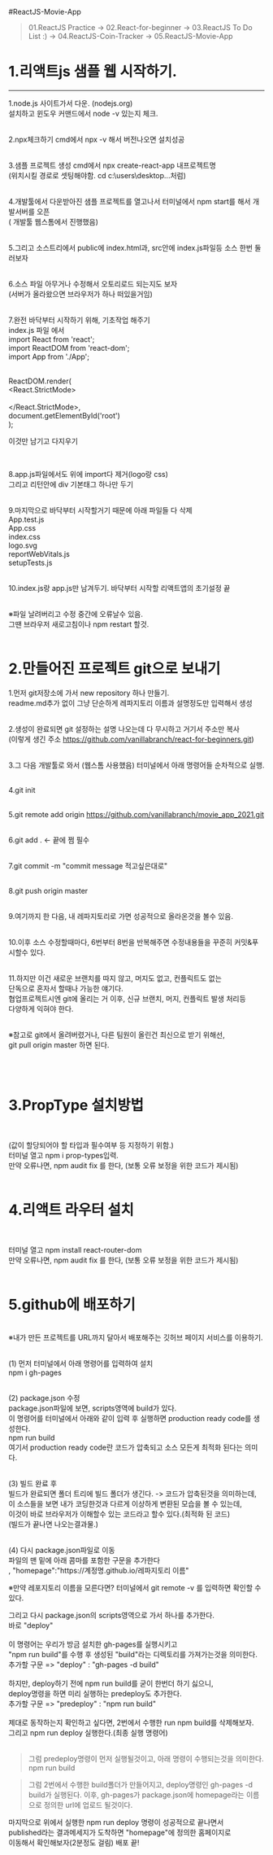 #ReactJS-Movie-App


>01.ReactJS Practice
-> 02.React-for-beginner
-> 03.ReactJS To Do List :)
-> 04.ReactJS-Coin-Tracker
-> 05.ReactJS-Movie-App



# 1.리액트js 샘플 웹 시작하기.  
------------------------------------------------------------------------

1.node.js 사이트가서 다운.  (nodejs.org)<br>
   설치하고 윈도우 커맨드에서 node -v 있는지 체크.<br>
<br>

2.npx체크하기
   cmd에서 npx -v 해서 버전나오면 설치성공<br>
<br>

3.샘플 프로젝트 생성
   cmd에서 npx create-react-app 내프로젝트명<br> 
    (위치시킬 경로로 셋팅해야함. cd c:\users\desktop...처럼)<br>
<br>

4.개발툴에서 다운받아진 샘플 프로젝트를 열고나서 터미널에서 npm start를 해서 개발서버를 오픈<br>
   ( 개발툴 웹스톰에서 진행했음)<br>
<br>

5.그리고 소스트리에서 public에 index.html과, src안에 index.js파일등 소스 한번 둘러보자<br>
<br>

6.소스 파일 아무거나 수정해서 오토리로드 되는지도 보자 <br>
(서버가 올라왔으면 브라우저가 하나 떠있을거임)<br>
<br>

7.완전 바닥부터 시작하기 위해, 기초작업 해주기<br>
   index.js 파일 에서 <br>
   import React from 'react';<br>
   import ReactDOM from 'react-dom';<br>
   import App from './App';<br>
<br>

ReactDOM.render(<br>
<React.StrictMode><br>
<App /><br>
</React.StrictMode>,<br>
document.getElementById('root')<br>
);
<br>

 이것만 남기고 다지우기<br>

<br>

8.app.js파일에서도 위에 import다 제거(logo랑 css)<br>
   그리고 리턴안에 div 기본태그 하나만 두기<br>
   <br>

9.마지막으로 바닥부터 시작할거기 때문에 아래 파일들 다 삭제<br>
   App.test.js<br>
   App.css<br>
   index.css<br>
   logo.svg<br>
   reportWebVitals.js<br>
   setupTests.js<br>
   <br>

10.index.js랑 app.js만 남겨두기. 바닥부터 시작할 리액트앱의 초기설정 끝<br>
    <br>

※파일 날려버리고 수정 중간에 오류날수 있음.  <br>
그땐 브라우저 새로고침이나 npm restart 할것.<br>
    <br>



# 2.만들어진 프로젝트 git으로 보내기

1.먼저 git저장소에 가서 new repository 하나 만들기.<br>
   readme.md추가 없이 그냥 단순하게 레파지토리 이름과 설명정도만 입력해서 생성<br>
<br>

2.생성이 완료되면 git 설정하는 설명 나오는데 다 무시하고 거기서 주소만 복사<br>
   (이렇게 생긴 주소 https://github.com/vanillabranch/react-for-beginners.git)<br>
<br>

3.그 다음 개발툴로 와서 (웹스톰 사용했음) 터미널에서 아래 명령어들 순차적으로 실행.<br>
<br>

4.git init<br>
<br>

5.git remote add origin https://github.com/vanillabranch/movie_app_2021.git<br>
<br>

6.git add .   <- 끝에 쩜 필수<br>
<br>

7.git commit -m "commit message 적고싶은대로"<br>
<br>

8.git push origin master<br>
<br>

9.여기까지 한 다음, 내 레파지토리로 가면 성공적으로 올라온것을 볼수 있음.<br>
<br>

10.이후 소스 수정할때마다, 6번부터 8번을 반복해주면 수정내용들을 꾸준히 커밋&푸시할수 있다.<br>
<br>

11.하지만 이건 새로운 브랜치를 따지 않고, 머지도 없고, 컨플릭트도 없는 <br>
단독으로 혼자서 할때나 가능한 얘기다.<br>
협업프로젝트시엔 git에 올리는 거 이후, 신규 브랜치, 머지, 컨플릭트 발생 처리등 <br>
다양하게 익혀야 한다.<br>
<br>

※참고로 git에서 올려버렸거나, 다른 팀원이 올린건 최신으로 받기 위해선, <br>
git pull origin master 하면 된다.<br>
<br>



<br>

# 3.PropType 설치방법<br>
<br>

(값이 할당되어야 할 타입과 필수여부 등 지정하기 위함.)<br>
터미널 열고 npm i prop-types입력.<br>
만약 오류나면, npm audit fix 를 한다, (보통 오류 보정을 위한 코드가 제시됨)<br>
<br>



# 4.리액트 라우터 설치<br>
<br>

터미널 열고 npm install react-router-dom<br>
만약 오류나면, npm audit fix 를 한다, (보통 오류 보정을 위한 코드가 제시됨)<br>
<br>



# 5.github에 배포하기<br>

<br>
※내가 만든 프로젝트를 URL까지 달아서 배포해주는 깃허브 페이지 서비스를 이용하기.<br>
<br>

(1) 먼저 터미널에서 아래 명령어를 입력하여 설치<br>
npm i gh-pages<br>

<br>
(2) package.json 수정<br>
package.json파일에 보면, scripts영역에 build가 있다.<br>
이 명령어를 터미널에서 아래와 같이 입력 후 실행하면 production ready code를 생성한다.<br>
npm run build<br>
여기서 production ready code란 코드가 압축되고 소스 모든게 최적화 된다는 의미다.<br>
<br>

(3) 빌드 완료 후<br>
빌드가 완료되면 폴더 트리에 빌드 폴더가 생긴다. -> 코드가 압축된것을 의미하는데,<br>
이 소스들을 보면 내가 코딩한것과 다르게 이상하게 변환된 모습을 볼 수 있는데,<br>
이것이 바로 브라우저가 이해할수 있는 코드라고 할수 있다.(최적화 된 코드)<br>
(빌드가 끝나면 나오는결과물.)<br>

<br>
(4) 다시 package.json파일로 이동<br>
파일의 맨 밑에 아래 콤마를 포함한 구문을 추가한다<br>
, "homepage":"https://계정명.github.io/레파지토리 이름"<br>

※만약 레포지토리 이름을 모른다면? 터미널에서 git remote -v 를 입력하면 확인할 수 있다.<br>

그리고 다시 package.json의  scripts영역으로 가서 하나를 추가한다.<br>
바로 "deploy"<br>
<br>
이 명령어는 우리가 방금 설치한 gh-pages를 실행시키고<br>
"npm run build"를 수행 후 생성된 "build"라는 디렉토리를 가져가는것을 의미한다.<br>
추가할 구문 =>  "deploy" : "gh-pages -d build"<br>
<br>
하지만, deploy하기 전에 npm run build를 굳이 한번더 하기 싫으니,  <br>
deploy명령을 하면 미리 실행하는 predeploy도 추가한다.<br>
추가할 구문 => "predeploy" : "npm run build"<br>
<br>
제대로 동작하는지 확인하고 싶다면, 2번에서 수행한 run npm build를 삭제해보자.<br>
그리고 npm run deploy 실행한다.(최종 실행 명령어)<br>
<br>

>그럼 predeploy명령이 먼저 실행될것이고, 아래 명령이 수행되는것을 의미한다.
npm run build

>그럼 2번에서 수행한 build폴더가 만들어지고, deploy명령인 gh-pages -d build가 실행된다.
이후, gh-pages가 package.json에 homepage라는 이름으로 정의한 url에 업로드 될것이다.

마지막으로 위에서 실행한 npm run deploy 명령이 성공적으로 끝나면서 <br>
published라는 결과메세지가 도착하면 "homepage"에 정의한 홈페이지로 <br>
이동해서 확인해보자(2분정도 걸림) 배포 끝!<br>

